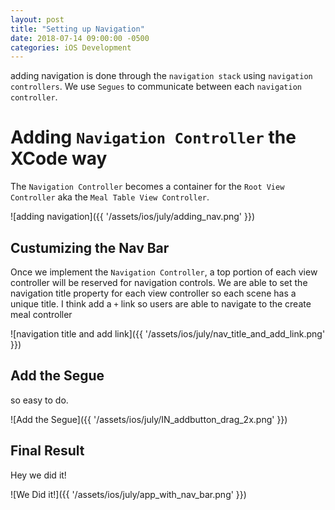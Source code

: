 ```yaml
---
layout: post
title: "Setting up Navigation"
date: 2018-07-14 09:00:00 -0500
categories: iOS Development 
---
```


adding navigation is done through the `navigation stack` using `navigation controllers`. We use `Segues` to communicate between each `navigation controller`. 

# Adding `Navigation Controller` the XCode way
The `Navigation Controller` becomes a container for the `Root View Controller` aka the `Meal Table View Controller`. 

![adding navigation]({{ '/assets/ios/july/adding_nav.png' }})


## Custumizing the Nav Bar
Once we implement the `Navigation Controller`, a top portion of each view controller will be reserved for navigation controls. We are able to set the navigation title property for each view controller so each scene has a unique title. I think add a `+` link so users are able to navigate to the create meal controller

![navigation title and add link]({{ '/assets/ios/july/nav_title_and_add_link.png' }})


## Add the Segue
so easy to do.

![Add the Segue]({{ '/assets/ios/july/IN_addbutton_drag_2x.png' }})

## Final Result
Hey we did it!

![We Did it!]({{ '/assets/ios/july/app_with_nav_bar.png' }})

